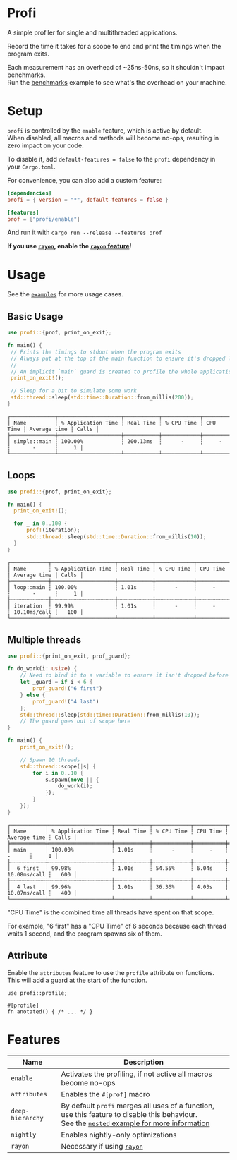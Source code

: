 # Profi

A simple profiler for single and multithreaded applications.

Record the time it takes for a scope to end and print the timings when the program exits.

Each measurement has an overhead of ~25ns-50ns, so it shouldn't impact benchmarks.  
Run the [benchmarks](https://github.com/LyonSyonII/profi/blob/main/examples/benchmark.rs) example to see what's the overhead on your machine.

# Setup

`profi` is controlled by the `enable` feature, which is active by default.  
When disabled, all macros and methods will become no-ops, resulting in zero impact on your code.

To disable it, add `default-features = false` to the `profi` dependency in your `Cargo.toml`.

For convenience, you can also add a custom feature:
```toml
[dependencies]
profi = { version = "*", default-features = false }

[features]
prof = ["profi/enable"]
```

And run it with `cargo run --release --features prof`

**If you use [`rayon`](https://crates.io/crates/rayon), enable the [`rayon` feature](#features)!**

# Usage

See the [`examples`](https://github.com/LyonSyonII/profi/tree/main/examples) for more usage cases.

## Basic Usage
```rust
use profi::{prof, print_on_exit};

fn main() {
 // Prints the timings to stdout when the program exits
 // Always put at the top of the main function to ensure it's dropped last
 //
 // An implicit `main` guard is created to profile the whole application
 print_on_exit!();

 // Sleep for a bit to simulate some work
 std::thread::sleep(std::time::Duration::from_millis(200));
}
```
```plaintext
┌──────────────┬────────────────────┬───────────┬────────────┬──────────┬──────────────┬───────┐
│ Name         ┆ % Application Time ┆ Real Time ┆ % CPU Time ┆ CPU Time ┆ Average time ┆ Calls │
╞══════════════╪════════════════════╪═══════════╪════════════╪══════════╪══════════════╪═══════╡
│ simple::main ┆ 100.00%            ┆ 200.13ms  ┆      -     ┆     -    ┆       -      ┆     1 │
└──────────────┴────────────────────┴───────────┴────────────┴──────────┴──────────────┴───────┘
```

## Loops
```rust
use profi::{prof, print_on_exit};

fn main() {
  print_on_exit!();

  for _ in 0..100 {
      prof!(iteration);
      std::thread::sleep(std::time::Duration::from_millis(10));
  }
}
```
```plaintext
┌────────────┬────────────────────┬───────────┬────────────┬──────────┬──────────────┬───────┐
│ Name       ┆ % Application Time ┆ Real Time ┆ % CPU Time ┆ CPU Time ┆ Average time ┆ Calls │
╞════════════╪════════════════════╪═══════════╪════════════╪══════════╪══════════════╪═══════╡
│ loop::main ┆ 100.00%            ┆ 1.01s     ┆      -     ┆     -    ┆       -      ┆     1 │
├╌╌╌╌╌╌╌╌╌╌╌╌┼╌╌╌╌╌╌╌╌╌╌╌╌╌╌╌╌╌╌╌╌┼╌╌╌╌╌╌╌╌╌╌╌┼╌╌╌╌╌╌╌╌╌╌╌╌┼╌╌╌╌╌╌╌╌╌╌┼╌╌╌╌╌╌╌╌╌╌╌╌╌╌┼╌╌╌╌╌╌╌┤
│ iteration  ┆ 99.99%             ┆ 1.01s     ┆      -     ┆     -    ┆ 10.10ms/call ┆   100 │
└────────────┴────────────────────┴───────────┴────────────┴──────────┴──────────────┴───────┘
```

## Multiple threads
```rust
use profi::{print_on_exit, prof_guard};

fn do_work(i: usize) {
    // Need to bind it to a variable to ensure it isn't dropped before sleeping
    let _guard = if i < 6 {
        prof_guard!("6 first")
    } else {
        prof_guard!("4 last")
    };
    std::thread::sleep(std::time::Duration::from_millis(10));
    // The guard goes out of scope here
}

fn main() {
    print_on_exit!();

    // Spawn 10 threads
    std::thread::scope(|s| {
        for i in 0..10 {
            s.spawn(move || {
                do_work(i);
            });
        }
    });
}
```
```plaintext
┌───────────┬────────────────────┬───────────┬────────────┬──────────┬──────────────┬───────┐
│ Name      ┆ % Application Time ┆ Real Time ┆ % CPU Time ┆ CPU Time ┆ Average time ┆ Calls │
╞═══════════╪════════════════════╪═══════════╪════════════╪══════════╪══════════════╪═══════╡
│ main      ┆ 100.00%            ┆ 1.01s     ┆      -     ┆     -    ┆       -      ┆     1 │
├╌╌╌╌╌╌╌╌╌╌╌┼╌╌╌╌╌╌╌╌╌╌╌╌╌╌╌╌╌╌╌╌┼╌╌╌╌╌╌╌╌╌╌╌┼╌╌╌╌╌╌╌╌╌╌╌╌┼╌╌╌╌╌╌╌╌╌╌┼╌╌╌╌╌╌╌╌╌╌╌╌╌╌┼╌╌╌╌╌╌╌┤
│  6 first  ┆ 99.98%             ┆ 1.01s     ┆ 54.55%     ┆ 6.04s    ┆ 10.08ms/call ┆   600 │
├╌╌╌╌╌╌╌╌╌╌╌┼╌╌╌╌╌╌╌╌╌╌╌╌╌╌╌╌╌╌╌╌┼╌╌╌╌╌╌╌╌╌╌╌┼╌╌╌╌╌╌╌╌╌╌╌╌┼╌╌╌╌╌╌╌╌╌╌┼╌╌╌╌╌╌╌╌╌╌╌╌╌╌┼╌╌╌╌╌╌╌┤
│  4 last   ┆ 99.96%             ┆ 1.01s     ┆ 36.36%     ┆ 4.03s    ┆ 10.07ms/call ┆   400 │
└───────────┴────────────────────┴───────────┴────────────┴──────────┴──────────────┴───────┘
```
"CPU Time" is the combined time all threads have spent on that scope.  

For example, "6 first" has a "CPU Time" of 6 seconds because each thread waits 1 second, and the program spawns six of them.

## Attribute
Enable the `attributes` feature to use the `profile` attribute on functions.  
This will add a guard at the start of the function.

```ignore
use profi::profile;

#[profile]
fn anotated() { /* ... */ }
```

# Features

| Name             | Description                                                                                                                                                                            |
| ---------------- | -------------------------------------------------------------------------------------------------------------------------------------------------------------------------------------- |
| `enable`         | Activates the profiling, if not active all macros become no-ops                                                                                                                        |
| `attributes`     | Enables the `#[prof]` macro                                                                                                                                                            |
| `deep-hierarchy` | By default `profi` merges all uses of a function, use this feature to disable this behaviour.<br/>See the [`nested` example for more information](https://github.com/lyonsyonii/profi) |
| `nightly`        | Enables nightly-only optimizations                                                                                                                                                     |
| `rayon`          | Necessary if using [`rayon`](https://crates.io/crates/rayon)                                                                                                                           |
